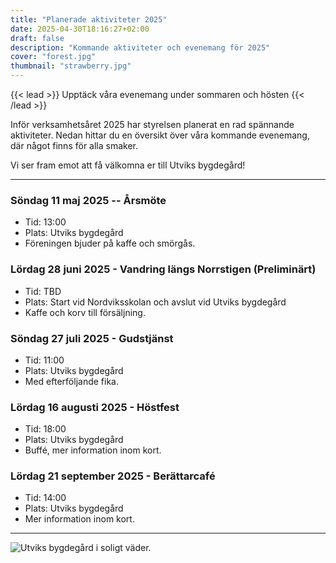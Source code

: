 ```yaml
---
title: "Planerade aktiviteter 2025"
date: 2025-04-30T18:16:27+02:00
draft: false
description: "Kommande aktiviteter och evenemang för 2025"
cover: "forest.jpg"
thumbnail: "strawberry.jpg"
---
```


{{< lead >}}
Upptäck våra evenemang under sommaren och hösten
{{< /lead >}}

Inför verksamhetsåret 2025 har styrelsen planerat en rad spännande aktiviteter. Nedan hittar du en översikt över våra kommande evenemang, där något finns för alla smaker.

Vi ser fram emot att få välkomna er till Utviks bygdegård!

---

### Söndag 11 maj 2025 -- Årsmöte

- Tid: 13:00
- Plats: Utviks bygdegård
- Föreningen bjuder på kaffe och smörgås.

### Lördag 28 juni 2025 - Vandring längs Norrstigen (Preliminärt)

- Tid: TBD
- Plats: Start vid Nordviksskolan och avslut vid Utviks bygdegård
- Kaffe och korv till försäljning.

### Söndag 27 juli 2025 - Gudstjänst

- Tid: 11:00
- Plats: Utviks bygdegård
- Med efterföljande fika.

### Lördag 16 augusti 2025 - Höstfest

- Tid: 18:00
- Plats: Utviks bygdegård
- Buffé, mer information inom kort.

### Lördag 21 september 2025 - Berättarcafé

- Tid: 14:00
- Plats: Utviks bygdegård
- Mer information inom kort.

---

![Utviks bygdegård i soligt väder.](skolan_sida.jpg "Utviks Bygdegård i soligt väder.")

